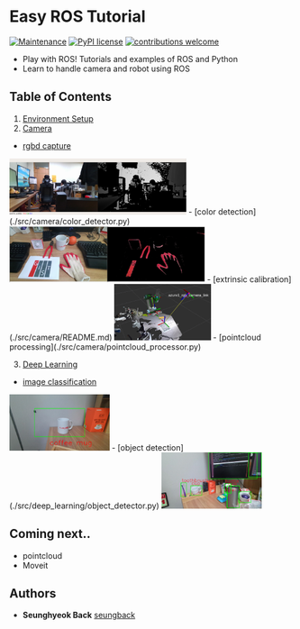# Easy ROS Tutorial

[![Maintenance](https://img.shields.io/badge/Maintained%3F-yes-green.svg)](https://GitHub.com/Naereen/StrapDown.js/graphs/commit-activity)
[![PyPI license](https://img.shields.io/pypi/l/ansicolortags.svg)](https://github.com/SeungBack/easy_tcp_python2_3)
[![contributions welcome](https://img.shields.io/badge/contributions-welcome-brightgreen.svg?style=flat)](https://github.com/gist-ailab/easy_ros_tutorial/issues)

- Play with ROS! Tutorials and examples of ROS and Python
- Learn to handle camera and robot using ROS

## Table of Contents

1. [Environment Setup](./EnvSetup.md)
2. [Camera](./src/camera/README.md)
- [rgbd capture](./src/camera/rgbd_capturer.py)  
<img src="./imgs/rgbd_capture.png" height="100">
- [color detection](./src/camera/color_detector.py)   
<img src="./imgs/color_detection.png" height="100">
- [extrinsic calibration](./src/camera/README.md)   
<img src="./imgs/extrinsic_calibration.png" height="100">
- [pointcloud processing](./src/camera/pointcloud_processor.py)   

3. [Deep Learning](./src/deep_learning/README.md)
- [image classification](./src/camera/img_classifier.py)  
<img src="./imgs/image_classification.png" height="100">
- [object detection](./src/deep_learning/object_detector.py)  
<img src="./imgs/object_detection.png" height="100">


## Coming next..

- pointcloud
- Moveit

## Authors
* **Seunghyeok Back** [seungback](https://github.com/SeungBack)
